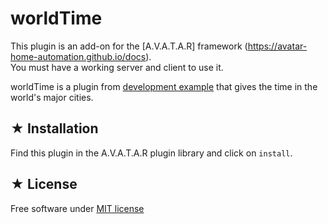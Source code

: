 # worldTime

This plugin is an add-on for the [A.V.A.T.A.R] framework (https://avatar-home-automation.github.io/docs).  
You must have a working server and client to use it.

worldTime is a plugin from [development example](https://avatar-home-automation.github.io/docs/time/) that gives the time in the world's major cities.

 ## ★ Installation

 Find this plugin in the A.V.A.T.A.R plugin library and click on `install`.

## ★ License
Free software under [MIT license](https://avatar-home-automation/A.V.A.T.A.R-plugin-worldTime/blob/master/LICENSE)
